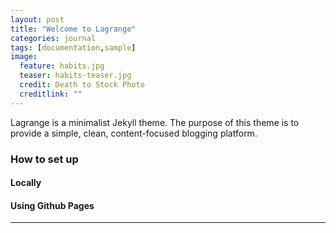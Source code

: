 ```yaml
---
layout: post
title: "Welcome to Lagrange"
categories: journal
tags: [documentation,sample]
image:
  feature: habits.jpg
  teaser: habits-teaser.jpg
  credit: Death to Stock Photo
  creditlink: ""
---
```


Lagrange is a minimalist Jekyll theme. The purpose of this theme is to provide a simple, clean, content-focused blogging platform.

### How to set up

#### Locally

#### Using Github Pages

---
